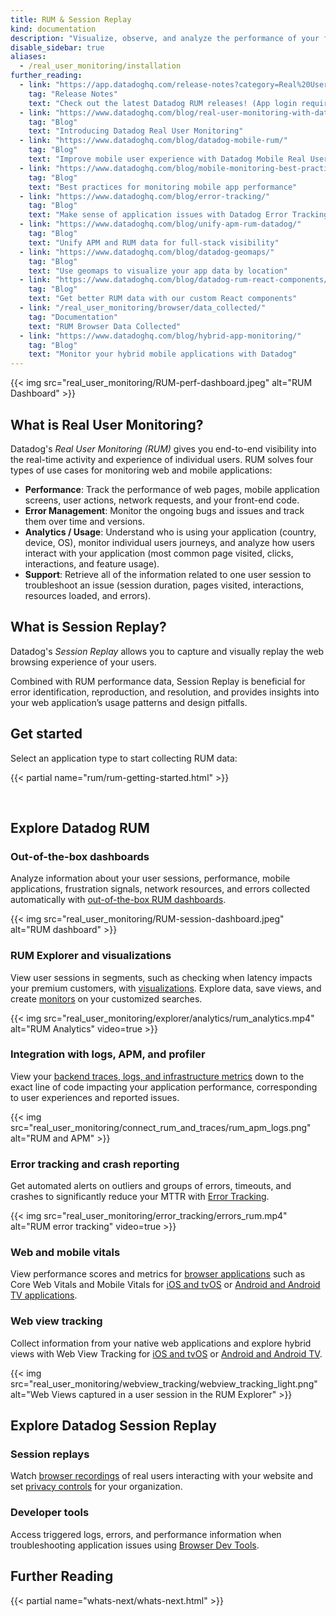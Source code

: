 ```yaml
---
title: RUM & Session Replay
kind: documentation
description: "Visualize, observe, and analyze the performance of your front-end applications as seen by your users."
disable_sidebar: true
aliases:
  - /real_user_monitoring/installation
further_reading:
  - link: "https://app.datadoghq.com/release-notes?category=Real%20User%20Monitoring"
    tag: "Release Notes"
    text: "Check out the latest Datadog RUM releases! (App login required)."
  - link: "https://www.datadoghq.com/blog/real-user-monitoring-with-datadog/"
    tag: "Blog"
    text: "Introducing Datadog Real User Monitoring"
  - link: "https://www.datadoghq.com/blog/datadog-mobile-rum/"
    tag: "Blog"
    text: "Improve mobile user experience with Datadog Mobile Real User Monitoring"
  - link: "https://www.datadoghq.com/blog/mobile-monitoring-best-practices/"
    tag: "Blog"
    text: "Best practices for monitoring mobile app performance"
  - link: "https://www.datadoghq.com/blog/error-tracking/"
    tag: "Blog"
    text: "Make sense of application issues with Datadog Error Tracking"
  - link: "https://www.datadoghq.com/blog/unify-apm-rum-datadog/"
    tag: "Blog"
    text: "Unify APM and RUM data for full-stack visibility"
  - link: "https://www.datadoghq.com/blog/datadog-geomaps/"
    tag: "Blog"
    text: "Use geomaps to visualize your app data by location"
  - link: "https://www.datadoghq.com/blog/datadog-rum-react-components/#tune-up-your-react-data-collection"
    tag: "Blog"
    text: "Get better RUM data with our custom React components"
  - link: "/real_user_monitoring/browser/data_collected/"
    tag: "Documentation"
    text: "RUM Browser Data Collected"
  - link: "https://www.datadoghq.com/blog/hybrid-app-monitoring/"
    tag: "Blog"
    text: "Monitor your hybrid mobile applications with Datadog"
---
```


{{< img src="real_user_monitoring/RUM-perf-dashboard.jpeg" alt="RUM Dashboard" >}}

## What is Real User Monitoring?

Datadog's *Real User Monitoring (RUM)* gives you end-to-end visibility into the real-time activity and experience of individual users. RUM solves four types of use cases for monitoring web and mobile applications:

* **Performance**: Track the performance of web pages, mobile application screens, user actions, network requests, and your front-end code.
* **Error Management**: Monitor the ongoing bugs and issues and track them over time and versions.
* **Analytics / Usage**: Understand who is using your application (country, device, OS), monitor individual users journeys, and analyze how users interact with your application (most common page visited, clicks, interactions, and feature usage).
* **Support**: Retrieve all of the information related to one user session to troubleshoot an issue (session duration, pages visited, interactions, resources loaded, and errors).

## What is Session Replay?

Datadog's *Session Replay* allows you to capture and visually replay the web browsing experience of your users.

Combined with RUM performance data, Session Replay is beneficial for error identification, reproduction, and resolution, and provides insights into your web application’s usage patterns and design pitfalls.

## Get started

Select an application type to start collecting RUM data:

{{< partial name="rum/rum-getting-started.html" >}}

</br>

## Explore Datadog RUM

### Out-of-the-box dashboards

Analyze information about your user sessions, performance, mobile applications, frustration signals, network resources, and errors collected automatically with [out-of-the-box RUM dashboards][1].

{{< img src="real_user_monitoring/RUM-session-dashboard.jpeg" alt="RUM dashboard" >}}

### RUM Explorer and visualizations

View user sessions in segments, such as checking when latency impacts your premium customers, with [visualizations][2]. Explore data, save views, and create [monitors][3] on your customized searches.

{{< img src="real_user_monitoring/explorer/analytics/rum_analytics.mp4" alt="RUM Analytics" video=true >}}

### Integration with logs, APM, and profiler

View your [backend traces, logs, and infrastructure metrics][4] down to the exact line of code impacting your application performance, corresponding to user experiences and reported issues.

{{< img src="real_user_monitoring/connect_rum_and_traces/rum_apm_logs.png" alt="RUM and APM" >}}

### Error tracking and crash reporting

Get automated alerts on outliers and groups of errors, timeouts, and crashes to significantly reduce your MTTR with [Error Tracking][5]. 

{{< img src="real_user_monitoring/error_tracking/errors_rum.mp4" alt="RUM error tracking" video=true >}}

### Web and mobile vitals

View performance scores and metrics for [browser applications][6] such as Core Web Vitals and Mobile Vitals for [iOS and tvOS][7] or [Android and Android TV applications][8].

### Web view tracking

Collect information from your native web applications and explore hybrid views with Web View Tracking for [iOS and tvOS][9] or [Android and Android TV][10].

{{< img src="real_user_monitoring/webview_tracking/webview_tracking_light.png" alt="Web Views captured in a user session in the RUM Explorer" >}}

## Explore Datadog Session Replay

### Session replays

Watch [browser recordings][11] of real users interacting with your website and set [privacy controls][12] for your organization.

### Developer tools

Access triggered logs, errors, and performance information when troubleshooting application issues using [Browser Dev Tools][13].

## Further Reading

{{< partial name="whats-next/whats-next.html" >}}

[1]: /real_user_monitoring/dashboards/
[2]: /real_user_monitoring/explorer/visualize/
[3]: /monitors/create/types/real_user_monitoring/
[4]: /real_user_monitoring/connect_rum_and_traces/
[5]: /real_user_monitoring/error_tracking/
[6]: /real_user_monitoring/browser/monitoring_page_performance/#core-web-vitals
[7]: /real_user_monitoring/ios/mobile_vitals/
[8]: /real_user_monitoring/android/mobile_vitals/
[9]: /real_user_monitoring/ios/web_view_tracking/
[10]: /real_user_monitoring/android/web_view_tracking/
[11]: /real_user_monitoring/session_replay/
[12]: /real_user_monitoring/session_replay/privacy_options/
[13]: /real_user_monitoring/session_replay/developer_tools/
